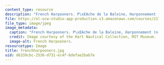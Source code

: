 ```yaml
---
content_type: resource
description: "French Harpooners. P\xEAche de la Baleine, Harponnement (n.d.)."
file: https://ol-ocw-studio-app-production.s3.amazonaws.com/courses/21l-705-major-authors-melville-and-morrison-fall-2003/d6339cbc2536d731ec4f6defae2bab7e_frenchharpooners.jpg
file_type: image/jpeg
image_metadata:
  caption: "French Harpooners. P\xEAche de la Baleine, Harponnement (n.d.)."
  credit: Image courtesy of the Hart Nautical Collection, MIT Museum.
  image-alt: French Harpooners.
resourcetype: Image
title: frenchharpooners.jpg
uid: d6339cbc-2536-d731-ec4f-6defae2bab7e
---
```

